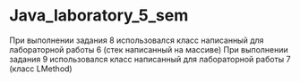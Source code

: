 # Java_laboratory_5_sem
При выполнении задания 8 использовался класс написанный для лабораторной работы 6 (стек написанный на массиве)
При выполнении задания 9 использовался класс написанный для лабораторной работы 7 (класс LMethod)
